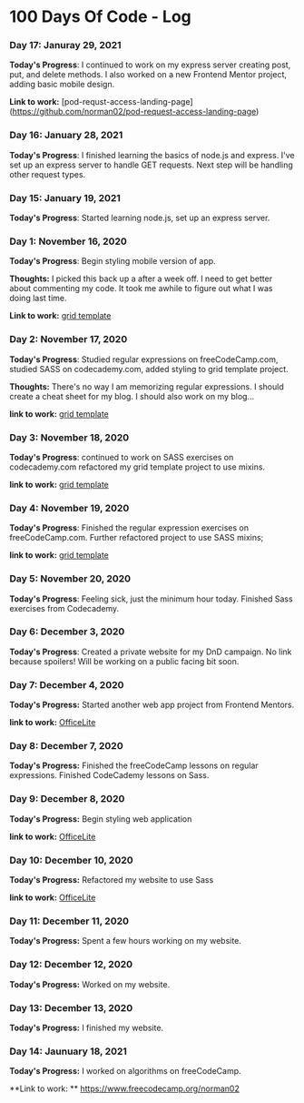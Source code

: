 # 100 Days Of Code - Log

### Day 17: Januray 29, 2021

**Today's Progress**: I continued to work on my express server creating post, put, and delete methods. I also worked on a new Frontend Mentor project, adding basic mobile design.

**Link to work:** [pod-requst-access-landing-page] (https://github.com/norman02/pod-request-access-landing-page)

### Day 16: January 28, 2021

**Today's Progress**: I finished learning the basics of node.js and express. I've set up an express server to handle GET requests. Next step will be handling other request types. 

### Day 15: January 19, 2021

**Today's Progress**: Started learning node.js, set up an express server.

### Day 1: November 16, 2020

**Today's Progress**: Begin styling mobile version of app.

**Thoughts:** I picked this back up a after a week off. I need to get better about commenting my code. It took me awhile to figure out what I was doing last time. 

**Link to work:** [grid template](https://testimonials-grid-git-norman.norman02.vercel.app/)


### Day 2: November 17, 2020

**Today's Progress**: Studied regular expressions on freeCodeCamp.com, studied SASS on codecademy.com, added styling to grid template project.

**Thoughts:** There's no way I am memorizing regular expressions. I should create a cheat sheet for my blog. I should also work on my blog...

**link to work:** [grid template](https://github.com/norman02/testimonials-grid.git)


### Day 3: November 18, 2020

**Today's Progress**: continued to work on SASS exercises on codecademy.com refactored my grid template project to use mixins.

**link to work:** [grid template](https://github.com/norman02/testimonials-grid.git)

### Day 4: November 19, 2020

**Today's Progress**: Finished the regular expression exercises on freeCodeCamp.com. Further refactored project to use SASS mixins;

**link to work:** [grid template](https://github.com/norman02/testimonials-grid.git)

### Day 5: November 20, 2020


**Today's Progress**: Feeling sick, just the minimum hour today. Finished Sass exercises from Codecademy.


### Day 6: December 3, 2020

**Today's Progress**: Created a private website for my DnD campaign. No link because spoilers! Will be working on a public facing bit soon.

### Day 7: December 4, 2020 

**Today's Progress:** Started another web app project from Frontend Mentors.

**link to work:** [OfficeLite](https://github.com/norman02/Officlite-coming-soon.git)

### Day 8: December 7, 2020

**Today's Progress:** Finished the freeCodeCamp lessons on regular expressions. Finished CodeCademy lessons on Sass.


### Day 9: December 8, 2020

**Today's Progress:** Begin styling web application

**link to work:** [OfficeLite](https://github.com/norman02/Officlite-coming-soon.git)


### Day 10: December 10, 2020

**Today's Progress:** Refactored my website to use Sass 

**link to work:** [OfficeLite](https://github.com/norman02/Officlite-coming-soon.git)

### Day 11: December 11, 2020

**Today's Progress:** Spent a few hours working on my website.

### Day 12: December 12, 2020

**Today's Progress:** Worked on my website.

### Day 13: December 13, 2020

**Today's Progress:** I finished my website.

### Day 14: Jaunuary 18, 2021

**Today's Progress:** I worked on algorithms on freeCodeCamp.

**Link to work: ** https://www.freecodecamp.org/norman02
